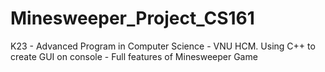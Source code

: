 # Minesweeper_Project_CS161
K23 - Advanced Program in Computer Science - VNU HCM.
Using C++ to create GUI on console - Full features of Minesweeper Game

